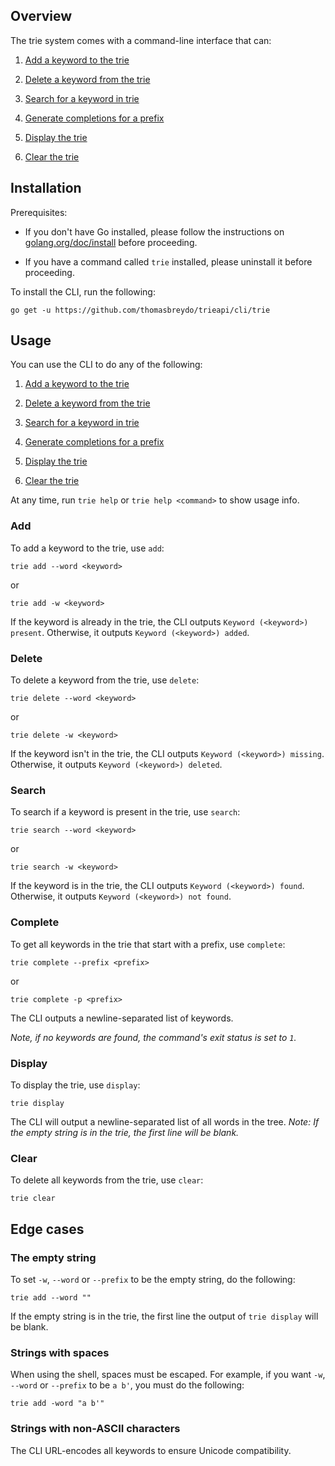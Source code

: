 ## Overview

The trie system comes with a command-line interface that can:

1. [Add a keyword to the trie](#add)

2. [Delete a keyword from the trie](#delete)

3. [Search for a keyword in trie](#search)

4. [Generate completions for a prefix](#complete)

5. [Display the trie](#display)

6. [Clear the trie](#clear)

## Installation

Prerequisites:

- If you don't have Go installed, please follow the instructions on [golang.org/doc/install](https://golang.org/doc/install) before proceeding.

- If you have a command called `trie` installed, please uninstall it before proceeding.

To install the CLI, run the following:

```text
go get -u https://github.com/thomasbreydo/trieapi/cli/trie
```

## Usage

You can use the CLI to do any of the following:

1. [Add a keyword to the trie](#add)

2. [Delete a keyword from the trie](#delete)

3. [Search for a keyword in trie](#search)

4. [Generate completions for a prefix](#complete)

5. [Display the trie](#display)

6. [Clear the trie](#clear)

At any time, run `trie help` or `trie help <command>` to show usage info.

### Add

To add a keyword to the trie, use `add`:

```text
trie add --word <keyword>
```

or

```text
trie add -w <keyword>
```

If the keyword is already in the trie, the CLI outputs `Keyword (<keyword>) present`. 
Otherwise, it outputs `Keyword (<keyword>) added`.

### Delete

To delete a keyword from the trie, use `delete`:

```text
trie delete --word <keyword>
```

or

```text
trie delete -w <keyword>
```

If the keyword isn't in the trie, the CLI outputs `Keyword (<keyword>) missing`.
Otherwise, it outputs `Keyword (<keyword>) deleted`.

### Search

To search if a keyword is present in the trie, use `search`:

```text
trie search --word <keyword>
```

or

```text
trie search -w <keyword>
```

If the keyword is in the trie, the CLI outputs `Keyword (<keyword>) found`. Otherwise, 
it outputs `Keyword (<keyword>) not found`.

### Complete

To get all keywords in the trie that start with a prefix, use `complete`:

```text
trie complete --prefix <prefix>
```

or

```text
trie complete -p <prefix>
```

The CLI outputs a newline-separated list of keywords.

_Note, if no keywords are found, the command's exit status is set to `1`._

### Display

To display the trie, use `display`:

```text
trie display
```
The CLI will output a newline-separated list of all words in the tree. _Note: If
the empty string is in the trie, the first line will be blank._


### Clear

To delete all keywords from the trie, use `clear`:

```text
trie clear
```

## Edge cases

### The empty string

To set `-w`, `--word` or `--prefix` to be the empty string, do the following:

```text
trie add --word ""
```

If the empty string is in the trie, the first line the output of
`trie display` will be blank.

### Strings with spaces

When using the shell, spaces must be escaped. For example, 
if you want `-w`, `--word` or `--prefix` to be `a b'`, you must
do the following:

```text
trie add -word "a b'"
```

### Strings with non-ASCII characters

The CLI URL-encodes all keywords to ensure Unicode compatibility.